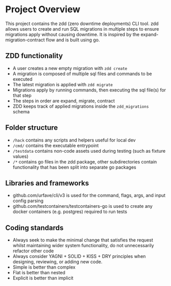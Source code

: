 # Project Overview

This project contains the zdd (zero downtime deployments) CLI tool.
zdd allows users to create and run SQL migrations in multiple steps to ensure migrations apply without causing downtime. It is inspired by the expand-migration-contract flow and is built using go.

## ZDD functionality

- A user creates a new empty migration with `zdd create`
- A migration is composed of multiple sql files and commands to be executed
- The latest migration is applied with `zdd migrate`
- Migrations apply by running commands, then executing the sql file(s) for that step
- The steps in order are expand, migrate, contract
- ZDD keeps track of applied migrations inside the `zdd_migrations` schema

## Folder structure

- `/hack` contains any scripts and helpers useful for local dev
- `/cmd/` contains the executable entrypoint
- `/testdata` contains non-code assets used during testing (such as fixture values)
- `/*` contains go files in the zdd package, other subdirectories contain functionality that has been split into separate go packages

## Libraries and frameworks

- github.com/urfave/cli/v3 is used for the command, flags, args, and input config parsing
- github.com/testcontainers/testcontainers-go is used to create any docker containers (e.g. postgres) required to run tests

## Coding standards

- Always seek to make the minimal change that satisfies the request whilst maintaining wider system functionality, do not unnecessarily refactor other code
- Always consider YAGNI + SOLID + KISS + DRY principles when designing, reviewing, or adding new code.
- Simple is better than complex
- Flat is better than nested
- Explicit is better than implicit

